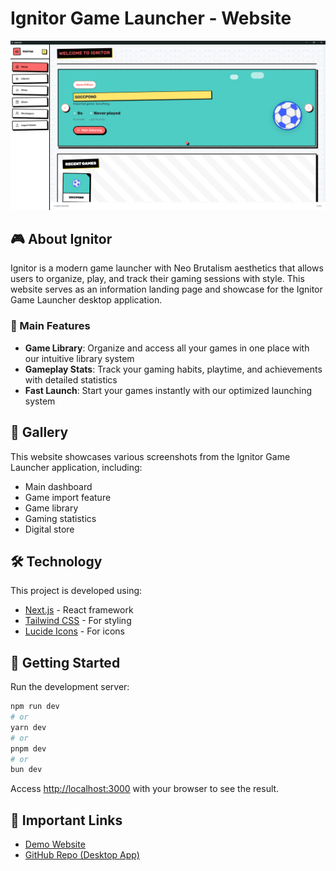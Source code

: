 # Ignitor Game Launcher - Website

![Ignitor Banner](public/screenshots/home.png)

## 🎮 About Ignitor

Ignitor is a modern game launcher with Neo Brutalism aesthetics that allows users to organize, play, and track their gaming sessions with style. This website serves as an information landing page and showcase for the Ignitor Game Launcher desktop application.

### 🚀 Main Features
- **Game Library**: Organize and access all your games in one place with our intuitive library system
- **Gameplay Stats**: Track your gaming habits, playtime, and achievements with detailed statistics
- **Fast Launch**: Start your games instantly with our optimized launching system

## 📸 Gallery

This website showcases various screenshots from the Ignitor Game Launcher application, including:
- Main dashboard
- Game import feature
- Game library
- Gaming statistics
- Digital store

## 🛠️ Technology

This project is developed using:
- [Next.js](https://nextjs.org) - React framework
- [Tailwind CSS](https://tailwindcss.com) - For styling
- [Lucide Icons](https://lucide.dev) - For icons

## 🚀 Getting Started

Run the development server:

```bash
npm run dev
# or
yarn dev
# or
pnpm dev
# or
bun dev
```

Access [http://localhost:3000](http://localhost:3000) with your browser to see the result.

## 🔗 Important Links

- [Demo Website](https://ignitor.codewithwan.tech)
- [GitHub Repo (Desktop App)](https://github.com/codewithwan/ignitor-electron)


